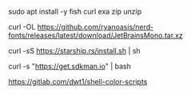 sudo apt install -y fish curl exa zip unzip

curl -OL https://github.com/ryanoasis/nerd-fonts/releases/latest/download/JetBrainsMono.tar.xz

curl -sS https://starship.rs/install.sh | sh

curl -s "https://get.sdkman.io" | bash

https://gitlab.com/dwt1/shell-color-scripts

